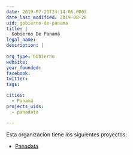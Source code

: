 ```yaml
---
date: 2019-07-21T23:14:06.000Z
date_last_modified: 2019-08-28
uid: gobierno-de-panama
title: |
  Gobierno De Panamá
legal_name: 
description: |
  
org_type: Gobierno
website: 
year_founded: 
facebook: 
twitter: 
tags:

cities: 
  - Panamá
projects_uids:
  - panadata

---
```


Esta organización tiene los siguientes proyectos:

- [Panadata](/proyectos/panadata)
